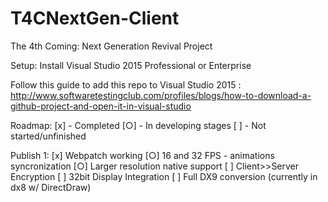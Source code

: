 # T4CNextGen-Client
The 4th Coming: Next Generation Revival Project


Setup:
Install Visual Studio 2015 Professional or Enterprise

Follow this guide to add this repo to Visual Studio 2015 : http://www.softwaretestingclub.com/profiles/blogs/how-to-download-a-github-project-and-open-it-in-visual-studio



Roadmap:
[x] - Completed
[○] - In developing stages
[ ] - Not started/unfinished


Publish 1:
[x] Webpatch working
[○] 16 and 32 FPS - animations syncronization
[○] Larger resolution native support
[ ] Client>>Server Encryption
[ ] 32bit Display Integration
[ ] Full DX9 conversion (currently in dx8 w/ DirectDraw)
